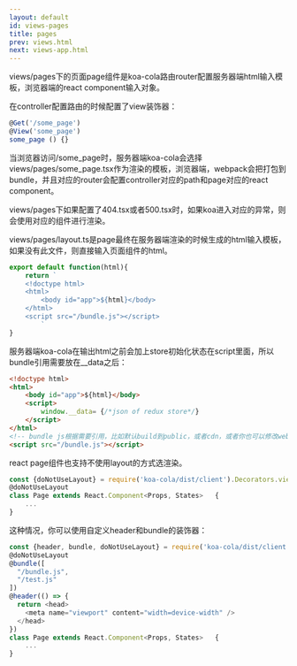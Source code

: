 ```yaml
---
layout: default
id: views-pages
title: pages
prev: views.html
next: views-app.html
---
```


views/pages下的页面page组件是koa-cola路由router配置服务器端html输入模板，浏览器端的react component输入对象。

在controller配置路由的时候配置了view装饰器：
```javascript
@Get('/some_page')  
@View('some_page')
some_page () {}
```

当浏览器访问/some_page时，服务器端koa-cola会选择views/pages/some_page.tsx作为渲染的模板，浏览器端，webpack会把<router>打包到bundle，并且对应的router会配置controller对应的path和page对应的react component。

views/pages下如果配置了404.tsx或者500.tsx时，如果koa进入对应的异常，则会使用对应的组件进行渲染。

views/pages/layout.ts是page最终在服务器端渲染的时候生成的html输入模板，如果没有此文件，则直接输入页面组件的html。

```javascript
export default function(html){
    return `
    <!doctype html>
    <html>
        <body id="app">${html}</body>
    </html>
    <script src="/bundle.js"></script>
        `
}
```

服务器端koa-cola在输出html之前会加上store初始化状态在script里面，所以bundle引用需要放在__data之后：

```html
<!doctype html>
<html>
    <body id="app">${html}</body>
    <script>
        window.__data= {/*json of redux store*/}
    </script>
</html>
<!-- bundle js根据需要引用，比如默认build到public，或者cdn，或者你也可以修改webpack配置，build按需加载的js或者vendor js等 -->
<script src="/bundle.js"></script>
```

react page组件也支持不使用layout的方式选渲染。

```javascript
const {doNotUseLayout} = require('koa-cola/dist/client').Decorators.view;
@doNotUseLayout
class Page extends React.Component<Props, States>   {
    ...
}
```

这种情况，你可以使用自定义header和bundle的装饰器：

```javascript
const {header, bundle, doNotUseLayout} = require('koa-cola/dist/client').Decorators.view;
@doNotUseLayout
@bundle([
  "/bundle.js",
  "/test.js"
])
@header(() => {
  return <head>
    <meta name="viewport" content="width=device-width" />
  </head>
})
class Page extends React.Component<Props, States>   {
    ...
}
```